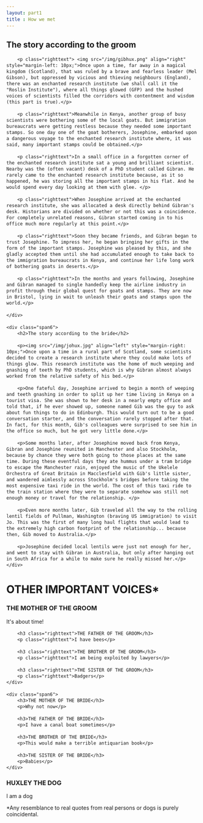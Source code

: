 ```yaml
---
layout: part1
title : How we met
---
```


<div class="row">
	<div class="span6">
		<h2 class="righttext">The story according to the groom</h2>
		
		<p class="righttext"> <img src="/img/gibhux.png" align="right" style="margin-left: 10px;">Once upon a time, far away in a magical kingdom (Scotland), that was ruled by a brave and fearless leader (Mel Gibson), but oppressed by vicious and thieving neighbours (England), there was an enchanted research institute (we shall call it the "Roslin Institute"), where all things glowed (GFP) and the hushed voices of scientists filled the corridors with contentment and wisdom (this part is true).</p>

		<p class="righttext">Meanwhile in Kenya, another group of busy scientists were bothering some of the local goats. But immigration bureaucrats were getting restless because they needed some important stamps. So one day one of the goat botherers, Josephine, embarked upon a dangerous voyage to the enchanted research institute where, it was said, many important stamps could be obtained.</p>

		<p class="righttext">In a small office in a forgotten corner of the enchanted research institute sat a young and brilliant scientist. Nearby was the (often vacant) desk of a PhD student called Gibran. He rarely came to the enchanted research institute because, as it so happened, he was storing all the important stamps in his flat. And he would spend every day looking at them with glee. </p>

		<p class="righttext">When Josephine arrived at the enchanted research institute, she was allocated a desk directly behind Gibran's desk. Historians are divided on whether or not this was a coincidence. For completely unrelated reasons, Gibran started coming in to his office much more regularly at this point.</p>

		<p class="righttext">Soon they became friends, and Gibran began to trust Josephine. To impress her, he began bringing her gifts in the form of the important stamps. Josephine was pleased by this, and she gladly accepted them until she had accumulated enough to take back to the immigration bureaucrats in Kenya, and continue her life long work of bothering goats in deserts.</p>

		<p class="righttext">In the months and years following, Josephine and Gibran managed to single handedly keep the airline industry in profit through their global quest for goats and stamps. They are now in Bristol, lying in wait to unleash their goats and stamps upon the world.</p>

	</div>

	<div class="span6">
		<h2>The story according to the bride</h2>
		
		<p><img src="/img/johux.jpg" align="left" style="margin-right: 10px;">Once upon a time in a rural part of Scotland, some scientists decided to create a research institute where they could make lots of things glow. This research institute was the home of much weeping and gnashing of teeth by PhD students, which is why Gibran almost always worked from the relative safety of his bed.</p>

		<p>One fateful day, Josephine arrived to begin a month of weeping and teeth gnashing in order to split up her time living in Kenya on a tourist visa. She was shown to her desk in a nearly empty office and told that, if he ever showed up, someone named Gib was the guy to ask about fun things to do in Edinburgh. This would turn out to be a good conversation starter, and the conversation rarely stopped after that. In fact, for this month, Gib's colleagues were surprised to see him in the office so much, but he got very little done.</p>

		<p>Some months later, after Josephine moved back from Kenya, Gibran and Josephine reunited in Manchester and also Stockholm, because by chance they were both going to those places at the same time. During these eventful days they ate hummus under a tram bridge to escape the Manchester rain, enjoyed the music of the Ukelele Orchestra of Great Britain in Macclesfield with Gib's little sister, and wandered aimlessly across Stockholm's bridges before taking the most expensive taxi ride in the world. The cost of this taxi ride to the train station where they were to separate somehow was still not enough money or travel for the relationship. </p>

		<p>Even more months later, Gib traveled all the way to the rolling lentil fields of Pullman, Washington (braving US immigration) to visit Jo. This was the first of many long haul flights that would lead to the extremely high carbon footprint of the relationship... because then, Gib moved to Australia.</p>

		<p>Josephine decided local lentils were just not enough for her, and went to stay with Gibran in Australia, but only after hanging out in South Africa for a while to make sure he really missed her.</p>
	</div>
</div>


<div class="row top-buffer">
	<div class="span12">
		<h1 class="centertext">OTHER IMPORTANT VOICES*</h1>
	</div>
</div>

<div class="row">
	<div class="span6">
		<h3 class="righttext">THE MOTHER OF THE GROOM</h3>
		<p class="righttext">It's about time!</p>

		<h3 class="righttext">THE FATHER OF THE GROOM</h3>
		<p class="righttext">I have bees</p>

		<h3 class="righttext">THE BROTHER OF THE GROOM</h3>
		<p class="righttext">I am being exploited by lawyers</p>

		<h3 class="righttext">THE SISTER OF THE GROOM</h3>
		<p class="righttext">Badgers</p>
	</div>

	<div class="span6">
		<h3>THE MOTHER OF THE BRIDE</h3>
		<p>Why not now</p>

		<h3>THE FATHER OF THE BRIDE</h3>
		<p>I have a canal boat sometimes</p>

		<h3>THE BROTHER OF THE BRIDE</h3>
		<p>This would make a terrible antiquarian book</p>

		<h3>THE SISTER OF THE BRIDE</h3>
		<p>Babies</p>
	</div>

<div class="row">
	<div class="span12">
		<h3 class="centertext">HUXLEY THE DOG</h3>
		<p class="centertext">I am a dog</p>
	</div>
</div>

<p>*Any resemblance to real quotes from real persons or dogs is purely coincidental.</p>
